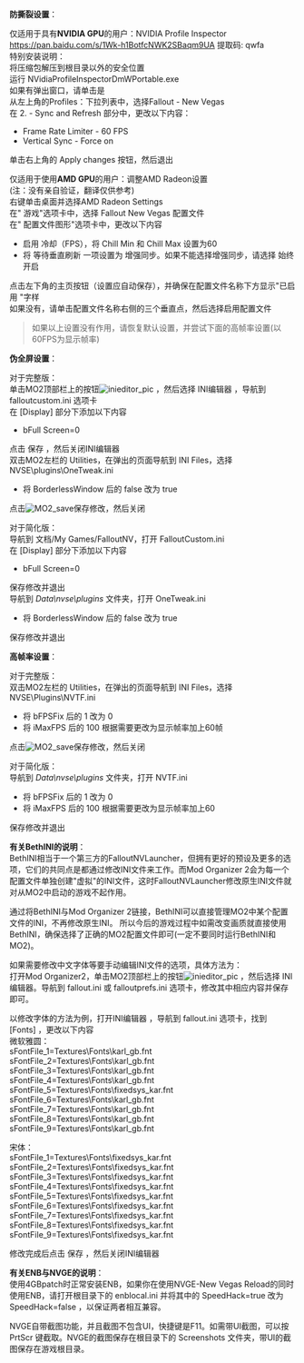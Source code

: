 <p class="has-line-data" data-line-start="0" data-line-end="1"><strong>防撕裂设置</strong>：</p>
<p class="has-line-data" data-line-start="2" data-line-end="10">仅适用于具有<strong>NVIDIA GPU</strong>的用户：NVIDIA Profile Inspector<br>
<a href="https://pan.baidu.com/s/1Wk-h1BotfcNWK2SBaqm9UA">https://pan.baidu.com/s/1Wk-h1BotfcNWK2SBaqm9UA</a> 提取码: qwfa<br>
特别安装说明：<br>
将压缩包解压到根目录以外的安全位置<br>
运行 NVidiaProfileInspectorDmWPortable.exe<br>
如果有弹出窗口，请单击是<br>
从左上角的Profiles：下拉列表中，选择Fallout - New Vegas<br>
在 2. - Sync and Refresh 部分中，更改以下内容：</p>
<ul>
<li class="has-line-data" data-line-start="10" data-line-end="11">Frame Rate Limiter - 60 FPS</li>
<li class="has-line-data" data-line-start="11" data-line-end="13">Vertical Sync - Force on</li>
</ul>
<p class="has-line-data" data-line-start="13" data-line-end="14">单击右上角的 Apply changes 按钮，然后退出</p>
<p class="has-line-data" data-line-start="15" data-line-end="20">仅适用于使用<strong>AMD GPU</strong>的用户：调整AMD Radeon设置<br>
(注：没有亲自验证，翻译仅供参考)<br>
右键单击桌面并选择AMD Radeon Settings<br>
在&quot; 游戏&quot;选项卡中，选择 Fallout New Vegas 配置文件<br>
在&quot; 配置文件图形&quot;选项卡中，更改以下内容</p>
<ul>
<li class="has-line-data" data-line-start="20" data-line-end="21">启用 冷却（FPS），将 Chill Min 和 Chill Max 设置为60</li>
<li class="has-line-data" data-line-start="21" data-line-end="23">将 等待垂直刷新 一项设置为 增强同步。如果不能选择增强同步，请选择 始终开启</li>
</ul>
<p class="has-line-data" data-line-start="23" data-line-end="25">点击左下角的主页按钮（设置应自动保存），并确保在配置文件名称下方显示&quot;已启用 &quot;字样<br>
如果没有，请单击配置文件名称右侧的三个垂直点，然后选择启用配置文件</p>
<blockquote>
<p class="has-line-data" data-line-start="26" data-line-end="27">如果以上设置没有作用，请恢复默认设置，并尝试下面的高帧率设置(以60FPS为显示帧率)</p>
</blockquote>
<p class="has-line-data" data-line-start="28" data-line-end="29"><strong>伪全屏设置</strong>：</p>
<p class="has-line-data" data-line-start="30" data-line-end="33">对于完整版：<br>
单击MO2顶部栏上的按钮<img src="https://github.com/feelbetterhua/nvguideline_cn/blob/master/MO2inieditor_pic.jpg?raw=true" alt="inieditor_pic" title="inieditor_pic"> ，然后选择 INI编辑器 ，导航到 falloutcustom.ini 选项卡<br>
在 [Display] 部分下添加以下内容</p>
<ul>
<li class="has-line-data" data-line-start="33" data-line-end="35">bFull Screen=0</li>
</ul>
<p class="has-line-data" data-line-start="35" data-line-end="37">点击 保存 ，然后关闭INI编辑器<br>
双击MO2左栏的 Utilities，在弹出的页面导航到 INI Files，选择 NVSE\plugins\OneTweak.ini</p>
<ul>
<li class="has-line-data" data-line-start="37" data-line-end="39">将 BorderlessWindow 后的 false 改为 true</li>
</ul>
<p class="has-line-data" data-line-start="39" data-line-end="40">点击<img src="https://raw.githubusercontent.com/feelbetterhua/nvguideline_cn/master/MO2_save.PNG" alt="MO2_save" title="MO2_save">保存修改，然后关闭</p>
<p class="has-line-data" data-line-start="41" data-line-end="44">对于简化版：<br>
导航到 文档/My Games/FalloutNV，打开 FalloutCustom.ini<br>
在 [Display] 部分下添加以下内容</p>
<ul>
<li class="has-line-data" data-line-start="44" data-line-end="46">bFull Screen=0</li>
</ul>
<p class="has-line-data" data-line-start="46" data-line-end="48">保存修改并退出<br>
导航到 <em>Data\nvse\plugins</em> 文件夹，打开 OneTweak.ini</p>
<ul>
<li class="has-line-data" data-line-start="49" data-line-end="51">将 BorderlessWindow 后的 false 改为 true</li>
</ul>
<p class="has-line-data" data-line-start="51" data-line-end="52">保存修改并退出</p>
<p class="has-line-data" data-line-start="53" data-line-end="54"><strong>高帧率设置</strong>：</p>
<p class="has-line-data" data-line-start="55" data-line-end="57">对于完整版：<br>
双击MO2左栏的 Utilities，在弹出的页面导航到 INI Files，选择 NVSE\Plugins\NVTF.ini</p>
<ul>
<li class="has-line-data" data-line-start="57" data-line-end="58">将 bFPSFix 后的 1 改为 0</li>
<li class="has-line-data" data-line-start="58" data-line-end="60">将 iMaxFPS 后的 100 根据需要更改为显示帧率加上60帧</li>
</ul>
<p class="has-line-data" data-line-start="60" data-line-end="61">点击<img src="https://raw.githubusercontent.com/feelbetterhua/nvguideline_cn/master/MO2_save.PNG" alt="MO2_save" title="MO2_save">保存修改，然后关闭</p>
<p class="has-line-data" data-line-start="62" data-line-end="64">对于简化版：<br>
导航到 <em>Data\nvse\plugins</em> 文件夹，打开 NVTF.ini</p>
<ul>
<li class="has-line-data" data-line-start="65" data-line-end="66">将 bFPSFix 后的 1 改为 0</li>
<li class="has-line-data" data-line-start="66" data-line-end="68">将 iMaxFPS 后的 100 根据需要更改为显示帧率加上60</li>
</ul>
<p class="has-line-data" data-line-start="68" data-line-end="69">保存修改并退出</p>
<p class="has-line-data" data-line-start="70" data-line-end="72"><strong>有关BethINI的说明</strong>：<br>
BethINI相当于一个第三方的FalloutNVLauncher，但拥有更好的预设及更多的选项，它们的共同点是都通过修改INI文件来工作。而Mod Organizer 2会为每一个配置文件单独创建&quot;虚拟&quot;的INI文件，这时FalloutNVLauncher修改原生INI文件就对从MO2中启动的游戏不起作用。</p>
<p class="has-line-data" data-line-start="73" data-line-end="74">通过将BethINI与Mod Organizer 2链接，BethINI可以直接管理MO2中某个配置文件的INI，不再修改原生INI。 所以今后的游戏过程中如需改变画质就直接使用BethINI，确保选择了正确的MO2配置文件即可(一定不要同时运行BethINI和MO2)。</p>
<p class="has-line-data" data-line-start="75" data-line-end="77">如果需要修改中文字体等要手动编辑INI文件的选项，具体方法为：<br>
打开Mod Organizer2，单击MO2顶部栏上的按钮<img src="https://github.com/feelbetterhua/nvguideline_cn/blob/master/MO2inieditor_pic.jpg?raw=true" alt="inieditor_pic" title="inieditor_pic"> ，然后选择 INI编辑器。导航到 fallout.ini 或 falloutprefs.ini 选项卡，修改其中相应内容并保存即可。</p>
<p class="has-line-data" data-line-start="78" data-line-end="89">以修改字体的方法为例，打开INI编辑器 ，导航到 fallout.ini 选项卡，找到 [Fonts] ，更改以下内容<br>
微软雅圆：<br>
sFontFile_1=Textures\Fonts\karl_gb.fnt<br>
sFontFile_2=Textures\Fonts\karl_gb.fnt<br>
sFontFile_3=Textures\Fonts\karl_gb.fnt<br>
sFontFile_4=Textures\Fonts\karl_gb.fnt<br>
sFontFile_5=Textures\Fonts\fixedsys_kar.fnt<br>
sFontFile_6=Textures\Fonts\karl_gb.fnt<br>
sFontFile_7=Textures\Fonts\karl_gb.fnt<br>
sFontFile_8=Textures\Fonts\karl_gb.fnt<br>
sFontFile_9=Textures\Fonts\karl_gb.fnt</p>
<p class="has-line-data" data-line-start="90" data-line-end="100">宋体：<br>
sFontFile_1=Textures\Fonts\fixedsys_kar.fnt<br>
sFontFile_2=Textures\Fonts\fixedsys_kar.fnt<br>
sFontFile_3=Textures\Fonts\fixedsys_kar.fnt<br>
sFontFile_4=Textures\Fonts\fixedsys_kar.fnt<br>
sFontFile_5=Textures\Fonts\fixedsys_kar.fnt<br>
sFontFile_6=Textures\Fonts\fixedsys_kar.fnt<br>
sFontFile_7=Textures\Fonts\fixedsys_kar.fnt<br>
sFontFile_8=Textures\Fonts\fixedsys_kar.fnt<br>
sFontFile_9=Textures\Fonts\fixedsys_kar.fnt</p>
<p class="has-line-data" data-line-start="101" data-line-end="102">修改完成后点击 保存 ，然后关闭INI编辑器</p>
<p class="has-line-data" data-line-start="103" data-line-end="105"><strong>有关ENB与NVGE的说明</strong>：<br>
使用4GBpatch时正常安装ENB，如果你在使用NVGE-New Vegas Reload的同时使用ENB，请打开根目录下的 enblocal.ini 并将其中的 SpeedHack=true 改为 SpeedHack=false ，以保证两者相互兼容。</p>
<p class="has-line-data" data-line-start="106" data-line-end="107">NVGE自带截图功能，并且截图不包含UI，快捷键是F11。如需带UI截图，可以按 PrtScr 键截取。NVGE的截图保存在根目录下的 Screenshots 文件夹，带UI的截图保存在游戏根目录。</p>
